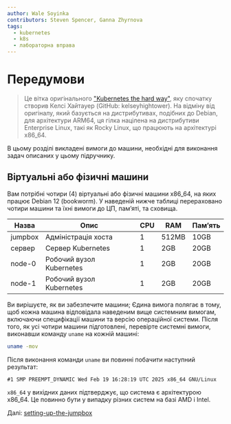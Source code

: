 ```yaml
---
author: Wale Soyinka
contributors: Steven Spencer, Ganna Zhyrnova
tags:
  - kubernetes
  - k8s
  - лабораторна вправа
---
```


# Передумови

> Це вітка оригінального ["Kubernetes the hard way"](https://github.com/kelseyhightower/kubernetes-the-hard-way), яку спочатку створив Келсі Хайтауер (GitHub: kelseyhightower). На відміну від оригіналу, який базується на дистрибутивах, подібних до Debian, для архітектури ARM64, ця гілка націлена на дистрибутиви Enterprise Linux, такі як Rocky Linux, що працюють на архітектурі x86_64.

В цьому розділі викладені вимоги до машини, необхідні для виконання задач описаних у цьому підручнику.

## Віртуальні або фізичні машини

Вам потрібні чотири (4) віртуальні або фізичні машини x86_64, на яких працює Debian 12 (bookworm). У наведеній нижче таблиці перераховано чотири машини та їхні вимоги до ЦП, пам’яті, та сховища.

| Назва   | Опис                     | CPU | RAM   | Пам’ять |
| ------- | ------------------------ | --- | ----- | ------- |
| jumpbox | Адміністрація хоста      | 1   | 512MB | 10GB    |
| сервер  | Сервер Kubernetes        | 1   | 2GB   | 20GB    |
| node-0  | Робочий вузол Kubernetes | 1   | 2GB   | 20GB    |
| node-1  | Робочий вузол Kubernetes | 1   | 2GB   | 20GB    |

Ви вирішуєте, як ви забезпечите машини; Єдина вимога полягає в тому, щоб кожна машина відповідала наведеним вище системним вимогам, включаючи специфікації машини та версію операційної системи. Після того, як усі чотири машини підготовлені, перевірте системні вимоги, виконавши команду `uname` на кожній машині:

```bash
uname -mov
```

Після виконання команди `uname` ви повинні побачити наступний результат:

```text
#1 SMP PREEMPT_DYNAMIC Wed Feb 19 16:28:19 UTC 2025 x86_64 GNU/Linux
```

`x86_64` у вихідних даних підтверджує, що система є архітектурою x86_64. Це повинно бути у випадку різних систем на базі AMD і Intel.

Далі: [setting-up-the-jumpbox](lab2-jumpbox.md)
